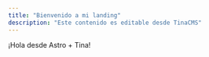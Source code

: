 ```yaml
---
title: "Bienvenido a mi landing"
description: "Este contenido es editable desde TinaCMS"
---
```


¡Hola desde Astro + Tina!

